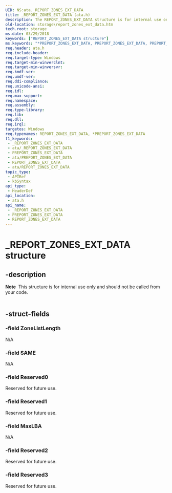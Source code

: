 ```yaml
---
UID: NS:ata._REPORT_ZONES_EXT_DATA
title: _REPORT_ZONES_EXT_DATA (ata.h)
description: The REPORT_ZONES_EXT_DATA structure is for internal use only and should not be called from your code.
old-location: storage\report_zones_ext_data.htm
tech.root: storage
ms.date: 03/29/2018
keywords: ["REPORT_ZONES_EXT_DATA structure"]
ms.keywords: "*PREPORT_ZONES_EXT_DATA, PREPORT_ZONES_EXT_DATA, PREPORT_ZONES_EXT_DATA structure pointer [Storage Devices], REPORT_ZONES_EXT_DATA, REPORT_ZONES_EXT_DATA structure [Storage Devices], _REPORT_ZONES_EXT_DATA, ata/PREPORT_ZONES_EXT_DATA, ata/REPORT_ZONES_EXT_DATA, storage.report_zones_ext_data"
req.header: ata.h
req.include-header: 
req.target-type: Windows
req.target-min-winverclnt: 
req.target-min-winversvr: 
req.kmdf-ver: 
req.umdf-ver: 
req.ddi-compliance: 
req.unicode-ansi: 
req.idl: 
req.max-support: 
req.namespace: 
req.assembly: 
req.type-library: 
req.lib: 
req.dll: 
req.irql: 
targetos: Windows
req.typenames: REPORT_ZONES_EXT_DATA, *PREPORT_ZONES_EXT_DATA
f1_keywords:
 - _REPORT_ZONES_EXT_DATA
 - ata/_REPORT_ZONES_EXT_DATA
 - PREPORT_ZONES_EXT_DATA
 - ata/PREPORT_ZONES_EXT_DATA
 - REPORT_ZONES_EXT_DATA
 - ata/REPORT_ZONES_EXT_DATA
topic_type:
 - APIRef
 - kbSyntax
api_type:
 - HeaderDef
api_location:
 - ata.h
api_name:
 - _REPORT_ZONES_EXT_DATA
 - PREPORT_ZONES_EXT_DATA
 - REPORT_ZONES_EXT_DATA
---
```


# _REPORT_ZONES_EXT_DATA structure


## -description

<div class="alert"><b>Note</b>  This  structure is for internal use only and should not be called from your code.</div>
<div> </div>

## -struct-fields

### -field ZoneListLength

N/A

### -field SAME

N/A

### -field Reserved0

Reserved for future use.

### -field Reserved1

Reserved for future use.

### -field MaxLBA

N/A

### -field Reserved2

Reserved for future use.

### -field Reserved3

Reserved for future use.


